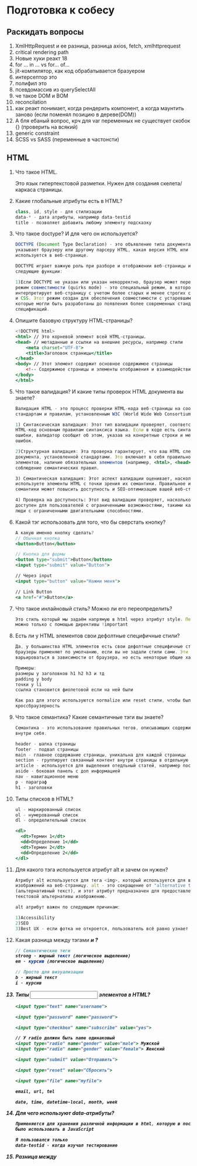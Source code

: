 # Подготовка к собесу

## Раскидать вопросы

1. XmlHttpRequest и ее разница, разница axios, fetch, xmlhttprequest
2. critical rendering path
3. Новые хуки реакт 18
4. for ... in ... vs for... of…
5. jit-компилятор, как код обрабатывается бразуером
6. интерсептор это
7. полифил это
8. псевдомассив из querySelectAll
9. че такое DOM и BOM
10. reconcilation
11. как реакт понимает, когда рендерить компонент, а когда маунтить заново (если поменял позицию в дереве(DOM))
12. А бля ебаный вопрос, крч для var переменных не существует скобок {} (проверить на всякий)
13. generic constraint
14. SCSS vs SASS (переменные в частонсти)

## HTML

1. Что такое HTML.
    
    Это язык гипертекстовой разметки. Нужен для создания скелета/каркаса страницы.
    
2. Какие глобальные атрибуты есть в HTML?
    
    ```jsx
    class, id, style - для стилизации
    data-* - дата атрибуты, например data-testid
    title - позволяет добавить любому элементу подсказку
    ```
    
3. Что такое doctype? И для чего он используется?
    
    ```jsx
    DOCTYPE (Document Type Declaration) - это объявление типа документа, которое
    указывает браузеру или другому парсеру HTML, какая версия HTML или XHTML
    используется в веб-странице.
    
    DOCTYPE играет важную роль при разборе и отображении веб-страницы и выполняет
    следующие функции:
    
    1)Если DOCTYPE не указан или указан некорректно, браузер может переключиться в
    режим совместимости (quirks mode) - это специальный режим, в котором браузер
    интерпретирует веб-страницу с учетом более старых и менее строгих стандартов HTML
    и CSS. Этот режим создан для обеспечения совместимости с устаревшими веб-сайтами,
    которые могли быть разработаны до появления более современных стандартов и
    спецификаций.
    ```
    
4. Опишите базовую структуру HTML-страницы?
    
    ```jsx
    <!DOCTYPE html>
    <html> // Это корневой элемент всей HTML-страницы.
    <head> // метаданные и ссылки на внешние ресурсы, например стили
        <meta charset="UTF-8">
        <title>Заголовок страницы</title>
    </head>
    <body> // Этот элемент содержит основное содержимое страницы
        <!-- Содержимое страницы и элементы отображения и взаимодействия -->
    </body>
    </html>
    ```
    
5. Что такое валидация? И какие типы проверок HTML документа вы знаете?
    
    ```jsx
    Валидация HTML - это процесс проверки HTML-кода веб-страницы на соответствие
    стандартам и правилам, установленным W3C (World Wide Web Consortium)
    
    1) Синтаксическая валидация: Этот тип валидации проверяет, соответствует ли ваш
    HTML-код основным правилам синтаксиса языка. Если в коде есть синтаксические
    ошибки, валидатор сообщит об этом, указав на конкретные строки и местоположения
    ошибок.
    
    2)Структурная валидация: Эта проверка гарантирует, что ваш HTML следует структуре
    документа, установленной стандартами. Это включает в себя правильное вложение
    элементов, наличие обязательных элементов (например, <html>, <head>, <body>) и
    соблюдение семантических правил.
    
    3) Семантическая валидация: Этот аспект валидации оценивает, насколько хорошо вы
    используете элементы HTML с точки зрения их семантики. Правильное использование
    семантики может повысить доступность и SEO-оптимизацию вашей веб-страницы.
    
    4) Проверка на доступность: Этот вид валидации проверяет, насколько ваш HTML-код
    доступен для пользователей с ограниченными возможностями, такими как незрячие или
    люди с ограниченными двигательными способностями.
    ```
    
6. Какой тэг использовать для того, что бы сверстать кнопку?
    
    ```jsx
    А какую именно кнопку сделать?
    // Обычная кнопка
    <button>Button</button>
    
    // Кнопка для формы
    <button type="submit">Button</button>
    <input type="submit" value="Button">
    
    // Через input
    <input type="button" value="Нажми меня">
    
    // Link Button
    <a href="#">Button</a>
    ```
    
7. Что такое инлайновый стиль? Можно ли его переопределить?
    
    ```jsx
    Это стиль который мы задаём напрямую в html через атрибут style. Переопределить его
    можно только с помощью директивы !important
    ```
    
8. Есть ли у HTML элементов свои дефолтные специфичные стили?
    
    ```jsx
    Да, у большинства HTML элементов есть свои дефолтные специфичные стили, которые
    браузеры применяют по умолчанию, если вы не задали стили сами. Эти стили могут
    варьироваться в зависимости от браузера, но есть некоторые общие характеристики.
    
    Примеры: 
    размеры у заголовков h1 h2 h3 и тд
    padding у body
    точки у li
    ссылка становится фиолетовой если на ней были
    
    Как раз для этого используются normalize или reset стили, чтобы была
    кроссбраузерность
    ```
    
9. Что такое семантика? Какие семантичные тэги вы знаете?
    
    ```jsx
    Семантика - это использование правильных тегов, описывающих содержимое контента
    внутри себя.
    
    header - шапка страницы
    footer - подвал страницы
    main - главное содержание страницы, уникальна для каждой страницы
    section - группирует связанный контент внутри страницы в отдельную секцию
    article - используется для выделения отедльный статей, например посты блога
    aside - боковая панель с доп информацией
    nav - навигационное меню
    p - параграф
    h1 - заголовки
    ```
    
10. Типы списков в HTML?
    
    ```jsx
    ul - маркированный список
    ol - нумерованный список
    dl - определительный список
    
    <dl>
      <dt>Термин 1</dt>
      <dd>Определение 1</dd>
      <dt>Термин 2</dt>
      <dd>Определение 2</dd>
    </dl>
    ```
    
11. Для какого тэга используется атрибут alt и зачем он нужен?
    
    ```jsx
    Атрибут alt используется для тега <img>, который используется для вставки
    изображений на веб-страницу. alt - это сокращение от "alternative text"
    (альтернативный текст), и этот атрибут предназначен для предоставления
    текстовой альтернативы изображению.
    
    alt атрибут важен по следующим причинам:
    
    1)Accessibility
    2)SEO
    3)Best UX - если фотка не откроется, пользователь всё равно узнает что там
    ```
    
12. Какая разница между тэгами <strong><em> и <b><i>?
    
    ```jsx
    // Семантические теги
    strong - жирный текст (логическое выделение)
    em - курсив (логическое выделение)
    
    // Просто для визуализации
    b - жирный текст
    i - курсив
    ```
    
13. Типы <input> элементов в HTML?
    
    ```jsx
    <input type="text" name="username">
    
    <input type="password" name="password">
    
    <input type="checkbox" name="subscribe" value="yes">
    
    // У radio должен быть name одинаковый
    <input type="radio" name="gender" value="male"> Мужской
    <input type="radio" name="gender" value="female"> Женский
    
    <input type="submit" value="Отправить">
    
    <input type="reset" value="Сбросить">
    
    <input type="file" name="myfile">
    
    email, url, tel
    
    date, time, datetime-local, month, week
    ```
    
14. Для чего используют data-атрибуты?
    
    ```jsx
    Применяется для хранения различной информации в html, которую в последующем можно
    было использовать в JavaScript
    
    Я пользовался только
    data-testid - когда изучал тестирование
    ```
    
15. Разница между <script>, <script async> и <script defer>?
    
    ```jsx
    script - выполняется сразу при обнаружении на страницы
    async - скрипт исполняется параллельно с чтением html
    defer - также как async но с сохранением порядка скриптов, также происходит после
    завершения загрузки html
    ```
    
    ![Untitled](%D0%9F%D0%BE%D0%B4%D0%B3%D0%BE%D1%82%D0%BE%D0%B2%D0%BA%D0%B0%20%D0%BA%20%D1%81%D0%BE%D0%B1%D0%B5%D1%81%D1%83%2093e2a86ee4e04252a445c7eb7053cb3a/Untitled.png)
    
16. Что такое мета-тэги?
    
    ```jsx
    Мета-теги (или мета-элементы) являются частью HTML-кода веб-страницы и используются
    для предоставления метаданных о документе.
    
    <meta charset="UTF-8">: Указывает кодировку символов для документа. UTF-8 -
    самая распространенная кодировка, которая поддерживает множество символов и языков.
    
    <meta name="viewport" content="width=device-width, initial-scale=1.0">:
    Определяет масштабирование и поведение страницы на мобильных устройствах.
    Этот мета-тег помогает создавать адаптивный дизайн для мобильных устройств.
    
    <meta name="description" content="Описание страницы">: Предоставляет краткое
    описание содержания страницы. Это описание может отображаться в результатах
    поиска, помогая пользователям понять, о чем страница.
    
    <meta name="keywords" content="ключевые слова">: Ранее использовался для указания
    ключевых слов, связанных с содержанием страницы. Однако поисковые системы уже не
    учитывают этот мета-тег для ранжирования страниц.
    ```
    
17. Что описывается в тэге <head>?
    
    ```jsx
    Метаданные
    Заголовок страницы
    Подключение внешних файлов
    иконка сайта
    ```
    
18. Для чего используются тэги <tr>, <th>, <td>?
    
    ```jsx
    Они используются при создании таблиц
    <table>
      <tr>
        <th>Имя</th>
        <th>Возраст</th>
      </tr>
      <tr>
        <td>Анна</td>
        <td>25</td>
      </tr>
      <tr>
        <td>Иван</td>
        <td>30</td>
      </tr>
    </table>
    
    tr - table row - строки таблицы
    th - table header cell - ячейка заголовка таблицы
    td - table data cell - обычная ячейка
    ```
    
19. Что такое svg
    
    ```jsx
    Векторная графика
    ```
    
20. Для чего нужен атрибут autocomplete?
    
    ```jsx
    Нужен для управление автозаполнения данных в полях формы.
    on - Значение по умолчанию. Браузер предоставляет предложения для автозаполнения
    off - Отключает автозаполнение
    ```
    
21. Что такое атрибут target? Какие значения он принимает?
    
    ```jsx
    Применяется к <a></a>
    _blank - ресурс должен открыться на новой вкладке
    _self - по умолчанию
    ```
    
22. Как семантически верно сверстать навигационное меню?
    
    ```jsx
    <nav>
      <ul>
        <li><a href="/">Главная</a></li>
        <li><a href="/о-нас">О нас</a></li>
        <li><a href="/контакты">Контакты</a></li>
        <!-- Добавьте другие пункты меню, если необходимо -->
      </ul>
    </nav>
    ```
    
23. Что такое <iframe>?
    
    ```jsx
    <iframe> (Inline Frame) - это элемент HTML, который используется для вставки
    другой веб-страницы или внешнего контента в текущую веб-страницу
    
    Я использовал вставку гугл карт с помощью Iframe
    ```
    
24. Для чего используются тэги <sub> и <sup>?
    
    ```jsx
    sub - нижний индекс, как в H20
    sup - верхний индекс, как в м2
    ```
    
25. Как можно скрыть элемент разметки не используя CSS и JS?
    
    ```jsx
    Добавить атрибут hidden
    ```
    
26. Как можно сгруппировать опции внутри тэга select?
    
    ```jsx
    Для группировки опций внутри элемента <select> вы можете использовать элемент
    <optgroup>
    
    <select>
      <optgroup label="Фрукты">
        <option value="apple">Яблоко</option>
        <option value="banana">Банан</option>
        <option value="orange">Апельсин</option>
      </optgroup>
      <optgroup label="Овощи">
        <option value="carrot">Морковь</option>
        <option value="lettuce">Салат</option>
        <option value="tomato">Помидор</option>
      </optgroup>
    </select>
    ```
    
27. Как можно изменить форму картинки или HTML элемента?
    
    ```jsx
    добавить отрибуты width и height тегу img
    ```
    
28. Чем отличается <article> от <section>?
    
    ```jsx
    <article> предназначен для обозначения независимого и самодостаточного
    содержимого на веб-странице. Это может быть, например, новостная статья,
    блоговая запись, комментарий, форумное сообщение
    
    <section> используется для группировки и организации смысловых блоков
    контента на веб-странице. Это помогает структурировать страницу и делать
    ее более понятной для поисковых систем и читателей.
    ```
    
29. Разница между кнопкой и ссылкой в HTML?
    
    ```jsx
    Кратко говоря, кнопка (<button>) используется для выполнения действий на текущей
    странице, а ссылка (<a>) используется для перехода на другие страницы или ресурсы.
    Каждый из них имеет свое место и назначение в веб-разработке, и их выбор зависит
    от конкретной задачи.
    ```
    
30. Почему стоит использовать семантические теги в верстке?
    
    ```jsx
    Улучшение доступности: Семантические теги предоставляют ясную структуру и смысл
    вашей веб-страницы. Это позволяет пользователям с ограниченными возможностями,
    таким как пользователи скринридеров, лучше понимать и навигировать по странице.
    Семантическая разметка делает ваш сайт более доступным для всех пользователей.
    
    Улучшение SEO: Поисковые системы, такие как Google, используют семантическую
    разметку для понимания структуры и содержания веб-страницы. Используя
    семантические теги, вы помогаете поисковым системам более точно индексировать
    ваш контент и улучшать позиции в результатах поиска.
    
    Легкость в обслуживании и разработке: Семантические теги делают код более
    читаемым и понятным для разработчиков. Они обеспечивают ясную структуру
    документа и позволяют быстрее находить и вносить изменения в код.
    ```
    

## CSS & Sass/SCSS & CSS Modules

1. Что такое CSS? И для чего он используется?
    
    ```jsx
    CSS - каскадная таблица стилей. Нужен для добавления различных стилей на HTML
    страницу.
    ```
    
2. Что такое CSS-правило?
    
    ```jsx
    CSS-правило формируется из двух основных составляющих
    
    selector - это правило по которому на html странице будет происходить выборка
    элементов для стилизации
    
    declaration - блок объявления, это структура содержащая фигурные скобки внутри
    которых описываются property(свойства) и value(значения), после чего стили будут
    применены к найденым элементам
    ```
    
3. Варианты добавление CSS стилей на страницу?
    
    ```jsx
    Существуют 4 основных способа.
    
    1) Инлайн стили
    2) использование тега style внутри head
    3) использование внешнего файла и подключения через link
    4) импорт css @import
    ```
    
4. Свойство position. Какие значения принимает и как работают
    
    ```jsx
    static - по умолчанию, статическое позиционирование
    
    relative - сдвигает элемент относительно его обычного расположения
    
    absolute - исчезает с того места где он был и позиционируется заново, остальные
    элементы позиционируются так, будто этого элемента и не было. Позиционируется от
    relative родителя
    
    fixed - крепится к экрану и находится там, даже с учётом прокрутки
    
    sticky - похож на fixed, только крепится в рамках какого-то блок
    ```
    
5. Блочная модель CSS
    
    ```jsx
    это алгоритм расчёта размеров каждого отдельного элемента на странице, которым
    браузеры пользуются при отрисовке
    В неё входит:
    content width
    content height
    padding
    border
    margin
    ```
    
6. Что такое селектор? И какие селекторы существуют?
    
    ```jsx
    Это часть CSS-правила которое сообщает браузеру какому элементу или элементам
    страницы будет применён стиль.
    
    // Простые селекторы
    .class
    #id
    p
    *
    a[href="test"] - по атрибуту
    
    // Составные селекторы
    h1, h2, span {}
    div p {}
    li > a {}
    a:hover {}
    li:first-child {}
    ```
    
7. Какие комбинаторы существуют
    
    ```jsx
    " " - пробел. Потомки любой вложенности
    > - Только дочерние компоненты.
    ~ - комбинатор соседних компонентов
    + - комбинатор непосредственно соседних элементов
    ```
    
8. Что такое специфичность селектора? Как считать вес селектора?
    
    ```jsx
    Это способ, с помощью которого браузеры определяют какие значения CSS свойств
    будут применены к элементу.
    ```
    
    ![Untitled](%D0%9F%D0%BE%D0%B4%D0%B3%D0%BE%D1%82%D0%BE%D0%B2%D0%BA%D0%B0%20%D0%BA%20%D1%81%D0%BE%D0%B1%D0%B5%D1%81%D1%83%2093e2a86ee4e04252a445c7eb7053cb3a/Untitled%201.png)
    
9. Разница между Reset.css и Normalize.css?
    
    ```jsx
    Большинство html элементов обладают дефолтными стилями. Каждый браузер применяет
    различные стили
    
    reset - Это css файл который сбрасывает все дефолтные стили
    normalize - это css файл который нормализирует стили. Делает их одинаковыми
    ```
    
10. Различия margin и padding
    
    ```jsx
    margin - внешний отступ
    padding - внутренний отступ
    ```
    
11. Разница между display: none и visibility: hidden?
    
    ```jsx
    display: none - Элемент не показывает на экране вообще и удаляется из потока
    visibility: hidden - элемент скрывается и не вырывается из основного потока и
    занимает место
    ```
    
12. Свойство display. Какие значения принимает и как работает.
    
    ```jsx
    none - элемент не показывается на экране вообще
    block - блочный элемент которые располагают один над другим вертикально, блок
    стремится расшириться на всю ширину
    inline - располагаются на одной строке, ширина и высота определяется по
    содержимому и менять ширину и высоту нельзя
    inline-block - как inline Но можно менять ширину и высоту
    flex
    grid
    ```
    
13. Разница между классом и идентификатором в CSS?
    
    ```jsx
    id - уникален на всю страницу
    class - можно задавать много раз
    ```
    
14. Что такое CSS спрайт? И для чего он используется?
    
    ```jsx
    Это картинка которая объединяет несколько изображений в одно большое.
    Обычно такое используется для набора иконок.
    
    Это сокращает количество обращений к серверу,
    ```
    

15. Что такое вендорные префиксы? И для чего они используются?

```jsx
Это приставка к CSS свойству которое обеспечивает поддержку данного свойства
браузерами в которых оно не внедрено на постоянной основе.
-webkit - Chrome, Safari
-moz - Firefox
-ms - Internet Explorer, Edge
-o - Opera
```

1. Что такое псевдоэлементы? И для чего они используются?
    
    ```jsx
    Это ключевое слово которое добавляется на селектор и позволяет стилизировать 
    определённую часть выбранного элемента.
    h2::first-letter - используется для изменения первой буквы в тексте
    h2::first-line - используется для изменения первой строки блочного текста
    h2::after - применяется для вставки нужного контента после выбранного элемента
    h2::before- применяется для вставки нужного контента до выбранного элемента
    ```
    
2. Что такое схлопывание границ (margin collapsing)?
    
    ```jsx
    Это механизм взаимодействия отступов по вертикали. Это наблюдается когда у блочных
    элементов расположенных друг под другом, отступы не суммируются, а объединяются
    между собой, в результате итоговое расстояние равняется наибольшему из margin'ов
    ```
    
3. Что такое CSS препроцессор?
    
    ```jsx
    Это инструмент, который расширяет стандартные возможности CSS с помощью новых
    синтаксических конструкций, таких как миксины, циклы, переменные, вложенность и 
    другие.
    ```
    
4. Что такое z-index?
    
    ```jsx
    Управляет вертикальным порядком расположением элементом по оси Z. Применяется на
    элементы у которых position не static
    ```
    
5. Глобальные ключевые слова в CSS?
    
    ```jsx
    initial: Это ключевое слово устанавливает свойство в его начальное значение,
    как если бы оно не имело установленного значения.
    
    inherit: Это ключевое слово наследует значение свойства от своего родительского
    элемента. Если свойство у родительского элемента имеет установленное значение,
    то элемент будет наследовать это значение.
    
    unset: Это ключевое слово объединяет в себе initial и inherit. Если свойство
    установлено у элемента, оно будет взято из его значения. Если нет, то будет
    использовано значение, унаследованное от родительского элемента.
    ```
    
6. Для чего используется ключевое слово currentColor в CSS?
    
    ```jsx
    Ключевое слово currentColor в CSS используется для установки значения свойства,
    которое зависит от текущего цвета текста элемента.
    ```
    
7. Что такое псевдоклассы
    
    ```jsx
    это ключевые слова, которые добавляются к селекторам для выбора элементов,
    которые находятся в определенных состояниях или имеют определенные характеристики
    
    hover - при наведении
    first-child - первый элемент
    last-child - последний
    ```
    
8. Как отцентровать блок по горизонтали и вертикали
    
    ```jsx
    display: flex
    justify-content: center;
    align-items: center;
    ```
    
9. Что делает box-sizing: border-box;
    
    ```jsx
    Ширина и высота будут включать в себя padding и border
    ```
    
10. Что такое inline стили и какой они имеют приоритет
    
    ```jsx
    Они имеют второй приоритет и прописываются напрямую в html через style
    Первый приоритет имеет !important
    ```
    
11. Что такое БЭМ
    
    ```jsx
    Это методология блок элемент модификатор. Она подразумевает компонентный подход
    к веб разработке. В его основе лежит принцип разделения интерфейса на независимые
    блоки. Что позволяет легко и быстро разворачивать интерфейсы  и повторно
    использовать код
    ```
    
12. vh и vw при указании размером
    
    ```jsx
    vh - 1% от высоты браузера
    vw - 1% от ширины браузера
    ```
    
13. Какое свойство в flex отвечает за перенос при переполнении
    
    ```jsx
    flex-wrap: wrap
    ```
    
14. Как увеличить размер элемента при наведении не сдвигая соседние
    
    ```jsx
    transfrom
    ```
    

31. Единицы измерения(px и другие)

1. px to rem(что-то с резиновой вёрсткой связано)

## JavaScript

1. Какие типы данных существуют в JS 
    
    ```jsx
    Есть примитивы и ссылочные типы данных.
    Примитивы: number, string, boolean, undefiend, null, Symbol, BigInt
    Ссылочные: Object
    https://learn.javascript.ru/types
    ```
    
2. В чём разница между операторами “==” и “===”
    
    ```jsx
    == - нестрогое равенство, сравнивает значение с приведением типов
    === - строгое равенство, сравнивает значение без приведения типов
    ```
    
3. Строгий режим (strict mode)?
    
    ```jsx
    Он позволяет использовать более строгий вариант JS синтаксиса.
    ```
    
4. Разница между function declaration и function expression?
    
    ```jsx
    Function declaration - обычная функция которая объявляется с помощью function
    Function Expression - созданная функция присваивается в переменную
    
    FD - создаётся интерпретитором до выполнения кода, следовательно можно вызвать до 
    объявления и это не вызовет ошибку.
    ```
    
5. Типы таймеров в JS
    
    ```jsx
    setTimeout - вызывается один раз после определённого времени
    setInterval - вызывается много раз с промежутком который мы указали
    ```
    
6. Что такое Hoisting (поднятие)?
    
    ```jsx
    Это механизм подъёма функций или переменной в глобальную или функциональную область
    видимости.
    
    console.log(a) // undefined
    var a = "hello world"
    console.log(a) // hello world
    ```
    
7. Что такое область видимости (Scope)?
    
    ```jsx
    Это место откуда мы имеем доступ к переменным или функциям. В JS есть три типа
    областей видимости.
    
    1) Глобальная - переменные и функции становятся глобальными и доступны из любого
    места в коде
    
    2) Функциональная - переменные и функции доступны только этой функции и вложенным
    функциям
    
    3) Блочная - переменные и функции доступны внутри фигурных скобках.
    ```
    
8. Разница между let, var, const
    
    ```jsx
    var, let, const
    1) var - функциональная область видимости (устаревшее)
    2) let - блочная область видимости
    3) const - блочная область видимости(нельзя переопределять), но если это объект
    или массив, то мы можем изменять
    ```
    
9. В чём разница между null и undefined
    
    ```jsx
    Оба означают пустое значение.
    null - присваиваем самостоятельно
    undefined - переменная которой не было присвоено значение. Функции которая
    ничего не возвращает и несуществующей свойства объекта.
    ```
    
10. Что обозначает this в JavaScript?
    
    ```jsx
    Это ссылка на объект, к свойствам которого можно получить доступ внутри
    вызова функции
    ```
    
11. Что такое функции высшего порядка (Higher Order Functions)?
    
    ```jsx
    Это функция которая возвращает другую функцию или же принимает другую функцию в
    качестве аргумента
    
    Пример таких функций: map, filter, reduce
    ```
    
12. Методы строк в JavaScript?
    
    ```jsx
    length - длина строки
    split
    toUpperCase
    toLowerCase
    indexOf
    replace
    trim
    ```
    
13. Методы массивов в JavaScript?
    
    ```jsx
    map
    filter
    reduce
    forEach
    reverse
    sort
    find
    findIndex
    push
    pop
    shift
    unshift
    join
    some
    every
    ```
    
14. Что такое чистая функция
    
    ```jsx
    Должно выполнятся два условия:
    
    1) В ней не должно быть побочных эффектов (видоизменение входных параметров, 
    http или dom запросы, изменение в файловой системе)
    
    2) Каждый раз она возвращает одинаковый результат, когда вызывается с тем же набором
    аргументов.
    ```
    
15. .map, .filter, .reduce, .forEach для чего нужны, особенности использования
    
    ```jsx
    .map - позволяет в массиве изменить каждое значение, при этом не изименяет исходный
    массив, а возвращает новое значение
    .filter - позволяет отфильтровать массив по определённому условию, так же не изменяет массив
    .reduce - позволяет пройтись по каждому элементу, выполнить действия и вернуть значение
    .forEach - просто пробег по массиву, ничего не возвращает и не меняет
    ```
    
16. Отличие стрелочных функций от функций объявленных через function
    
    ```jsx
    1) this - контекст, у стрелочных функций его нет, он заимствуется у родителя
    2) внутри стрелочных функций нельзя использовать arguments
    2) function declaration поднимается наверх своей области видимости
    ```
    
17. Что такое замыкание
    
    ```jsx
    Замыкание — это функция, у которой есть доступ к области видимости, сформированной
    внешней по отношению к ней функции даже после того, как эта внешняя функция
    завершила работу. Это значит, что в замыкании могут храниться переменные,
    объявленные во внешней функции и переданные ей аргументы.
    
    Когда доходит до вызова функции, создаётся контекст выполняния и лексическое
    окружение, по сути это объект который хранит список переменных и функции, и
    ссылку на родительское лексическое окружение
    
    https://habr.com/ru/companies/ruvds/articles/424967/
    ```
    
18. Что такое псевдомассив arguments?
    
    ```jsx
    Это коллекция аргументов, которая передаётся в функцию. 
    ```
    
19. Почему результат сравнения 2х объектов это false?
    
    ```jsx
    Потому что сравниваются по ссылке, а не по значению
    ```
    
20. Что такое прототипное наследование? Как создать объект без прототипа в JavaScript?
    
    ```jsx
    Прототипное наследование - это механизм наследования в языке программирования
    JavaScript, который основан на использовании прототипов объектов. В JavaScript
    каждый объект имеет свой прототип (или ссылку на другой объект), и он может
    наследовать свойства и методы от этого прототипа.
    
    Для создания объекта без прототипа в JavaScript вы можете использовать функцию
    Object.create(null).
    
    __proto__ можем задавать либо объект, либо null
    ```
    
21. Что такое шаблонные литералы и для чего они нужны
    
    в косые кавычки можно вставить выражение ${} 
    
22. Что такое set и map и для чего они нужны?
    
    ```jsx
    Map - коллекция ключ/значение как и обычный объект,
    но основное отличие в том, что Map позволяет использовать ключи любого типа
    Set - это структура данных "множество" значений без ключей (своего
    рода массив), где каждое значение может появляться только один раз(уникальны)
    ```
    
23. как определить наличие свойств в объекте
    
    ```jsx
    Первый способ: вызов функции hasOwnProperty где параметром передаётся само свойство,
    и в случае если оно в объекте есть, возвращается true - при этом не заглядывает
    в прототипы
    Второй способ: воспользоваться оператором in ("key" in obj), который тоже вернёт
    true, при этом заглядывает в прототипы
    ```
    
24. Какие способы создание объекта существуют
    1. С помощью функции
    
    ![Untitled](%D0%9F%D0%BE%D0%B4%D0%B3%D0%BE%D1%82%D0%BE%D0%B2%D0%BA%D0%B0%20%D0%BA%20%D1%81%D0%BE%D0%B1%D0%B5%D1%81%D1%83%2093e2a86ee4e04252a445c7eb7053cb3a/Untitled%202.png)
    
    b. C помощью литеральной нотации
    
    ![Untitled](%D0%9F%D0%BE%D0%B4%D0%B3%D0%BE%D1%82%D0%BE%D0%B2%D0%BA%D0%B0%20%D0%BA%20%D1%81%D0%BE%D0%B1%D0%B5%D1%81%D1%83%2093e2a86ee4e04252a445c7eb7053cb3a/Untitled%203.png)
    
    c. C помощью класса
    
    ![Untitled](%D0%9F%D0%BE%D0%B4%D0%B3%D0%BE%D1%82%D0%BE%D0%B2%D0%BA%D0%B0%20%D0%BA%20%D1%81%D0%BE%D0%B1%D0%B5%D1%81%D1%83%2093e2a86ee4e04252a445c7eb7053cb3a/Untitled%204.png)
    
25. Какие значения будут являться false значениями
    
    ```jsx
    null, undefined, NaN, 0, "", false, BigInt(0)
    ```
    
26. Разница между синхронными и асинхронными функциями
    
    ```jsx
    Синхронные функции являются блокирующими, в то время как асихнронные - нет.
    ```
    
27. Что такое AJAX?
    
    ```jsx
    это технология, которая позволяет обмениваться данными между веб-сервером и
    веб-страницей без необходимости перезагрузки всей страницы
    ```
    
28. Event Loop
    
    ```jsx
    https://www.youtube.com/watch?v=377qAu37OTE
    https://habr.com/ru/articles/681882/
    
    Event Loop - это механизм, который позволяет использовать неблокирующую модель
    ввода и вывода
    
    1) Есть стек вызовов, операции всегда попадают на вершину стека и с этой же вершины 
    они выполняются.
    2) Есть Web Api который предоставляет всякие таймауты, обработку слушателей событий,
    отправку fetch запросов3
    3) И есть очередь задач, Задачи из очереди попадают в стек только после вызова всех
    функций из стека(то есть когда стек очистится)
    4) Очередь задач делится на микротаски и макротаски
    5) Сначала выполняются все микротаски, потом происходит рендеринг, а потом одна
    макротаска (почему одна? потому что в макротаске может содержатся микротаска(например
    в setTimeout содержится Promise))
    
    Микрозадачи:
    Промисы (Promises)
    queueMicrotask() - позволяет создать микротаску явно
    MutationObserver - позволяет следить за изменениями в DOM
    
    Макрозадачи:
    setTimeout, setInterval
    Слушатели событий
    Асинхронные запросы XHR (XMLHttpRequest)
    requestAnimationFrame
    ```
    
29. Что такое Promise
    
    ```jsx
    Это специальный объект, предназначенный для работы с ассинхронным кодом и который
    содержит своё состояние. Вначале это pending, затем одно из двух fulfilled или
    rejected
    
    Для работы с результатом выполнения вычисления внутри промиса, используются методы:
    
    then - метод принимает два аргумента:
    	1)onFulfill - функция колбэк, которая будет вызвана, когда промис перейдёт в
    		состояние filfilled
    	2)onReject - функция колбэк, которая будет вызвана, когда промис перейдёт в
    		состояние rejected
    
    catch - метод принимает один аргумент:
    	1)onReject - функция колбэк, которая будет вызвана, когда промис перейдёт в
    		состояние rejected
    	*)Под капотом catch() содержит вызов then(), где первый колбэк установлен в 
    		undefined: catch(onReject) -> then(undefined, onReject)
    
    finally - метод принимает один аргумент:
    		1)onDone - функция колбэк, которая будет вызвана при завершении промиса
    		*)Под капотом finally() содержит вызов then(), где оба колбэка onDone:
    			finally(onDone) -> then(onDone, onDone)
    ```
    
30. **Разница между Promise.all(), Promise.allSettled(), Promise.any() и Promise.race()?**
    
    ```jsx
    Promise.all(): Принимает массив промисов и возвращает новый промис, который
    выполнится только тогда, когда все промисы в массиве будут выполнены успешно
    (resolved). Если хотя бы один промис из массива отклоняется (rejected), то
    возвращенный промис тоже будет отклонен. Результатом Promise.all() является
    массив результатов выполнения промисов в том же порядке, в котором они были
    переданы.
    Если в Promise.all() передать не промисы, он вернёт переданные не промисы в массив
    результатов как есть (под капотом при этом произойдёт его преобразование с помощью
    метода Promise.resolve()).
    
    Promise.allSettled(): Принимает массив промисов и возвращает новый промис, который
    будет выполнен, когда будут выполнены все переданные промисы. Результатом
    Promise.allSettled() является массив результатов выполнения промисов в том же порядке,
    в котором они были переданы.
    Если промис выполнился успешно, то на выходе получаем объект с двумя свойствами —
    status и value. status будет содержать строку 'fulfilled', а value — значение,
    которое передали при вызове resolve у промиса.
    Если промис выполнился с отказом, то на выходе получаем объект с двумя свойствами —
    status и reason. status будет содержать строку 'rejected', а reason — значение,
    которое передали при вызове reject у промиса
    
    Promise.any(): Принимает массив промисов и возвращает новый промис, который
    выполнится, когда хотя бы один промис из массива будет выполнен успешно (resolved).
    Если все промисы отклоняются (rejected), то возвращенный промис будет отклонен.
    Результатом Promise.any() является значение первого успешно выполненного промиса.
    
    Promise.race(): Принимает массив промисов и возвращает новый промис, который
    выполнится, когда первый промис из массива будет выполнен или отклонен.
    Результатом Promise.race() является значение или ошибка первого промиса, 
    который завершится.
    ```
    
31. Как использовать async/await для ассинхронных запросов
    
    ```jsx
    Это специальный синтаксис для работы с Promise.
    Функция обёрнутая в async всегда будет оборачивать результат который возвращается в 
    Promise.
    Обязательно нужно обернуть функцию в async и внутри неё пользоваться await
    ```
    
32. **Для чего используется цикл for…of?**
    
    ```jsx
    Цикл for...of в JavaScript используется для перебора элементов итерируемых
    объектов, таких как массивы, строки, коллекции Set и Map, и других объектов,
    которые поддерживают итерацию.
    ```
    
33. **В чём отличие оператора нулевого слияния (??) и оператора “ИЛИ” (||)?**
    
    ```jsx
    Оператор нулевого слияния (??) возвращает значение справа, только если значение
    слева равно null или undefined. В противном случае, оно возвращает значение слева.
    
    Оператор "ИЛИ" (||) возвращает первое истинное значение из операндов. Если
    все операнды являются ложными, то возвращает последний операнд.
    ```
    
34. Для чего нужен оператор Spread
    
    ```jsx
    Чтобы разворачивать массивы и объекты
    ```
    
35. Как избежать ссылочной зависимости при копировании объекта
    
    ```jsx
    1. Как раз использовать Spread оператор
    2. Либо использовать Object.assign({}, obj) и объект скропируется, но если внутри
    объекта есть ещё один объект, то он не скопируется, а сохранится ссылка
    3. Есть костыльный способ через JSON.parse(JSON.stringify(obj))
    4. использовать библиотеку для полного копирования, например Lodash 
    const obj2 = cloneDeep(obj)
    5. structuredClone(obj) - новый метод
    ```
    
36. Как поменять контекст функции
    
    ```jsx
    Использовать bind, apply, call
    
    bind - возвращает новуй функцию
    apply - передаём объект и аргументы в массиве
    call - передаём объект и аргументы через запяту.
    ```
    
37. Что такое тернарный оператор
    
    ```jsx
    Это как if else только записывается по другому
    const result = условие ? тогда : иначе
    ```
    
38. Что такое деструктуризация
    
    ```jsx
    Позволяет распаковать из массива или объекта кучи переменных
    const obj = {name: "Rufat", surname: "Safiullin"}
    const {name, surname} = obj
    ```
    
39. Какие способы с ассинхронным кодом вы знаете
    
    ```jsx
    1)async/await
    2)Промисы then/catch/finally
    3)callback (знаю, но не пользовался)
    ```
    
40. e.preventDefault() и e.stopPropagination() для чего нужны
    
    ```jsx
    preventDefault убирает события по умолчанию
    stopPropagination предотвращает всплытие, например есть див у которого onclick,
    и есть кнопка внутри и если кнопке сделать event.stopPropagination(), то слушатель
    div не вызовется
    ```
    
41. Как отслеживать и обрабатывать ошибки в JS
    
    ```jsx
    try catch finally
    ```
    
42. Что такое DOM Дерево
    
    ```jsx
    Это объектная модель документа. Которую браузер создаёт в памяти компьютера
    на основании Html кода полученного им от сервера. Имеет иерархическую структуру.
    ```
    
43. Типы узлов DOM-дерева?
    
    ```jsx
    Листовые — не содержат внутри себя других узлов
    Внутренние – у них есть узлы
    ```
    
44. Методы поиска элементов в DOM?
    
    ```jsx
    getElementById
    querySelectorAll
    querySelector
    ```
    
45. Виды событий в JavaScript?
    
    ```jsx
    События мыши: Включают события, связанные с перемещением мыши (например, mousemove),
    нажатием кнопок мыши (например, mousedown, mouseup, click) и скроллингом колесика
    мыши (например, wheel).
    
    События клавиатуры: Включают события, связанные с нажатием и отпусканием клавиш
    на клавиатуре (например, keydown, keyup) и вводом текста (например, input, change).
    
    События форм: Включают события, связанные с отправкой формы (например, submit),
    изменением значения элемента формы (например, input, change) и фокусировкой на
    элементах формы (например, focus, blur).
    ```
    
46. Как добавить и удалить обработчик события на DOM-элемент?
    
    ```jsx
    Через addEventListener("click", func)
    Через removeEventListener("click", func)
    ```
    
47. **Что такое распространение события (Event Propagation)?**
    
    ```jsx
    Распространение события (Event Propagation) - это механизм в JavaScript, который
    определяет порядок, в котором события передаются от родительских элементов к
    дочерним или от дочерних элементов к родительским в иерархии DOM.
    
    В DOM существуют два типа распространения события:
    
    Всплытие события (Event Bubbling): При всплытии события сначала обрабатывается
    самый вложенный элемент, на котором произошло событие, затем его родительские
    элементы по очереди до самого верхнего уровня документа (обычно document или window).
    То есть, событие "всплывает" от вложенных элементов к родительским.
    
    Погружение события (Event Capturing): При погружении события сначала обрабатывается
    самый верхний элемент в иерархии документа, а затем событие передается по очереди
    от родительских элементов до самого вложенного элемента. То есть, событие
    "погружается" от родительских элементов к вложенным.
    ```
    
48. Как получить свойство объекта
    
    ```jsx
    1)obj.name
    2)obj['surname']
    ```
    
49. **Разница между cookie, sessionStorage и localStorage**
    
    ```jsx
    cookie, sessionStorage и localStorage — это технологии для хранения данных на стороне
    клиента в браузере. Однако, у них есть различия в использовании и хранении данных.
    
    cookie — небольшой фрагмент данных, который отправляется сервером в браузер, а затем
    сохраняется в браузере клиента. Cookie могут храниться в течение определённого периода
    времени, определяемого сервером. Они используются для сохранения пользовательских
    настроек, данных авторизации и другой информации о пользователях.
    
    sessionStorage — объект, который позволяет сохранять данные в браузере на время сессии,
    т.е. пока вкладка браузера открыта. Данные сохраняются в виде пары ключ-значение, и
    они могут быть использованы для сохранения состояния приложения или другой информации,
    которая должна быть доступна только в течение сессии.
    
    localStorage — объект, который позволяет сохранять данные в браузере на неопределенный
    период времени, т.е. данные будут доступны даже после закрытия браузера и перезагрузки
    компьютера. Данные также сохраняются в виде пары ключ-значение и могут быть использованы
    для сохранения состояния приложения или другой информации, которая должна быть доступна
    в любое время.
    ```
    

41. Напишите простую функцию, чтобы проверить, является ли число целым

```jsx
function isInteger(num) {
  return num % 1 === 0;
}
```

1. **Написать код для получения текущего URL**

```jsx

const currentUrl = window.location.href;
```

## Паттерны JavaScript

1. На какие группы делятся паттерны
    
    ```jsx
    1)Структурные - определяют структуру представления классов/объектов
    2)Порождающие - паттерны отвечающие за создание объектов
    3)Поведенческие - паттерны для инкапсуляции (сокрытия) действий над объектами.
    ```
    
2. Singleton
    
    ```jsx
    Singleton - порождающий паттерн. Это паттерн гарантирует нам, что у класса будет
    один экземпляр и у него будет глобальный доступ
    
    let instance;
    let counter = 0;
    
    class Counter {
      constructor() {
        if (instance) {
          throw new Error("You can only create one instance!");
        }
        instance = this;
      }
    
      getInstance() {
        return this;
      }
    
      getCount() {
        return counter;
      }
    
      increment() {
        return ++counter;
      }
    
      decrement() {
        return --counter;
      }
    }
    
    const singletonCounter = Object.freeze(new Counter());
    export default singletonCounter;
    ```
    
3. Proxy
    
    ```jsx
    Proxy - структурный паттерн. Это паттерн по сути является прослойкой, который
    позволяет сделать что-то до или после обращения к оригинальному объекту.
    
    const person = {
      name: "John Doe",
      age: 42,
      nationality: "American"
    };
    
    const personProxy = new Proxy(person, {
      get: (obj, prop) => {
        console.log(`The value of ${prop} is ${Reflect.get(obj, prop)}`);
      },
      set: (obj, prop, value) => {
        console.log(`Changed ${prop} from ${obj[prop]} to ${value}`);
        return Reflect.set(obj, prop, value);
      }
    });
    ```
    

4.  Observer

```jsx
Observer - поведенческий паттерн. Этот паттерн по сути создаёт механизм подписки,
позволяющий одним объектам, следить за изменениями других объектов.
```

## TypeScript

1. **Что такое TypeScript?**
    
    ```jsx
    TypeScript - это язык программирования, который является надмножеством языка
    JavaScript.
    ```
    
2. **Основные компоненты TypeScript?**

```jsx
Типы данных: TypeScript предоставляет различные встроенные типы данных,
такие как number, string, boolean, object, array, tuple, enum, any, void,
null, undefined, never и другие. Они позволяют указывать типы переменных,
параметров функций и возвращаемых значений, обеспечивая статическую типизацию.

Интерфейсы: Интерфейсы в TypeScript позволяют определять пользовательские типы,
которые описывают форму объекта или класса. Они определяют набор свойств и их
типы, которые должны быть реализованы объектом или классом.

Классы: TypeScript поддерживает классы, которые позволяют объединять данные и
методы в одном объекте. Классы могут иметь свойства, конструкторы, методы,
наследование и другие концепции объектно-ориентированного программирования.

Функции: TypeScript позволяет указывать типы параметров и возвращаемого значения
функций. Он также поддерживает опциональные параметры, параметры по умолчанию,
перегрузку функций и другие возможности для работы с функциями.
```

1. Особенности TypeScript
    
    ```jsx
    Статическая типизация
    ООП
    ```
    
2. Что такое декораторы?
    
    ```jsx
    Декораторы в TypeScript - это специальные функции, которые позволяют изменять
    поведение классов, методов, свойств и параметров
    ```
    
3. Поддерживает ли TypeScript перегрузку функций?
    
    ```jsx
    Да, TypeScript поддерживает перегрузку функций. Перегрузка функций позволяет
    определить несколько вариантов функции с различными сигнатурами (типами
    параметров и возвращаемого значения). Компилятор TypeScript будет выбирать
    подходящий вариант функции на основе переданных аргументов.
    ```
    
4. Что такое интерфейсы
    
    ```jsx
    Интерфейс используются для определения контракта, которые класс или объекты должны
    реализовывать
    ```
    
5. Чем отличаются Type Alias От Interface
    
    ```jsx
    1)В type alias можно положить не только объект, а любой тип, включая interface или
    другой type alias.
    2)Интерфейс может наследоваться от типов
    3)При объявлении интерфейсов с одинаковым именем интерфейс расширяется. Если же
    объявить два type alias с одинаковым именем, будет ошибка
    4)Интерфейсы могут наследоваться друг от друга. Это можно сделать при помощи
    ключевого слова extends. При наследовании интерфейс-потомок имеет все поля
    интерфейса-родителя и те поля, которые объявлены непосредственно у него самого.
    Type alias наследоваться не могут.
    5) Type alias можно расширить пересечением типов с помощью оператора &.
    6)Кортеж можно определить только с помощью типов
    
    type Person = {
      name: string;
      age: number;
    };
    
    type Employee = Person & {
      employeeId: number;
    };
    
    const employee: Employee = {
      name: "Bob",
      age: 30,
      employeeId: 67890
    };
    ```
    
6. Что такое enum и зачем он нужен?
    
    ```jsx
    
    Enum (перечисления) в TypeScript представляют собой способ организации набора 
    связанных значений под одним именем. Они могут быть особенно полезны, когда 
    необходимо определить коллекцию констант и обеспечить типобезопасность 
    при их использовании.
    
    Преимущества использования Enum:
    1) Читаемость и удобство: Enum делает код более читаемым и понятным, 
    предоставляя набор предопределенных значений, которые легко идентифицировать и 
    использовать.
    
    2) Типобезопасность: Enum обеспечивает типобезопасность, что помогает 
    предотвратить ошибки, например, когда неправильно используется значение, 
    не принадлежащее перечислению.
    
    3) Документирование: Использование Enum может служить формой 
    самодокументирования кода, делая его более понятным для других разработчиков.
    
    4) Простота рефакторинга: При использовании Enum легче вносить изменения в код,
    поскольку значения централизованно управляются в одном месте.
    
    5)Перевод enum в массив
    ```
    
7. Что такое Generic типы
    
    ```jsx
    дженерики — это возможность создавать интерфейсы, типы, классы и функции,
    работающие не только с одним, а с несколькими типами данных
    function identity<T>(arg: T): T {
      return arg;
    }
    ```
    
8. **Разница между типами void, never и unknown? typescript**
    
    ```tsx
    Тип void в TypeScript используется для указания, что функция не возвращает
    какое-либо значение. Он обычно используется как возвращаемый тип для функций,
    которые не возвращают результат, или для переменных, которые не имеют значения.
    
    Тип never в TypeScript представляет недостижимый код или функции, которые никогда
    не завершаются или не возвращают значение. Он используется, когда функция
    генерирует исключение или имеет бесконечный цикл. Также never может быть
    результатом для функций, которые всегда выбрасывают исключение или имеют
    условие недостижимости.
    
    Тип unknown в TypeScript представляет значение, о типе которого ничего не
    известно. Он является типом безопасной замены для any, так как в отличие от
    any, значение типа unknown требует проверки типов перед его использованием.
    ```
    
9. Utility Types
    
    ```jsx
    Readonly - все свойства только для чтения
    Required - все свойства обязательные
    Partial - все свойства необязательные
    Record - создаёт тип объекта, ключами которого являются первый параметр в дженерике
    					а значениями - второй параметр дженерика
    Pick - создаёт тип объекта, выбирает нужные свойства у интерфейса
    Omit - создаёт тип объекта, удаляет ненужные свойства у интерфейса
    Exclude - создаёт тип, исключая все типы которые передаются вторым аргументом
    ```
    
10. Что такое индексаторы
    
    ```jsx
    Индексатор говорит о том, что у объекта нет конкретных названий полей. Известен лишь
    тип полей и тип значения поля. Тип полей может быть или string, или number. Нельзя
    использовать литеральные типы или их объединения (по крайней мере в interface-ах и в
    таком виде)
    interface A {
        [index: number]: boolean;
    }
    ```
    
11. Что такое Type Guards и Type Assertions
    
    ```jsx
    Type Guards - это рантайм проверка, которая гарантирует, что значение всегда
    будет определённого типа. Нужен для сужения  типа, либо если данные приходят
    со стороннего сервера и нам надо убедиться в типе.
    
    const func = (value: unknown) => {
       if (typeof value === 'string') {
          value; // string
       } else {
          value; // unknown
       }
    }
    
    Что делать с функциями? Если функция возвращает boolean, то мы можем добавить
    Type Predicate и ts поймёт какой тип. Также можно сделать с кастомным интерфейсом
    
    function is<TypeName>(variable: unknown): variable is TypeName {
        // Return boolean value
    }
    
    Type Assertions - тоже самое, что и Type Guards, только там код выкидывает ошибку,
    либо возвращает тип
    
    function assertString(value: unknown): asserts value is string {
      if(typeof value !== 'string') {
        throw new Error('value must be string')
      }
    }
    ```
    
12. keyof typeof
    
    ```jsx
    https://stackoverflow.com/questions/55377365/what-does-keyof-typeof-mean-in-typescript
    ```
    

## React

1. Что такое React?
    
    ```tsx
    React - это библиотека JavaScript для создания пользовательских интерфейсов.
    Она позволяет разработчикам создавать мощные и интерактивные веб-приложения,
    используя компонентный подход.
    
    Особенности реакта:
    1)Компонентный подход
    2)Виртуальный дом
    2)JSX
    ```
    
2. Для чего нужен атрибут key при рендере списков
    
    ```tsx
    Атрибут key используется для помощи React в эффективном обновлении элементов списка.
    Ключи должны быть уникальны.
    ```
    
3. Этапы и фазы жизненного цикла реакт компонентов
    
    ```tsx
    
    🏗 Монтирование
    Фаза рендеринга для монтирования заключается в том, что React формирует
    виртуальный DOM  и отображает его на странице. Например, отрендерился новый
    компонент и в Virtual DOM добавился объект, связанный с данным компонентом.
    
    Фаза согласования для монтирования всего приложения по сути отсутствует, т.к.
    до этого никакого Virtual DOM не существовало. Для монтирования отдельного
    реакт-элемента - он "с нуля" создается в DOM.
    
    Фаза фиксации заключается в том, что виртуальный DOM, сформированный на
    этапе рендеринга для монтирования, просто отображается в браузерном DOM.
    
    🔁 Обновление
    Фаза рендеринга для обновления заключается в том, что React пересчитывает
    виртуальный DOM и структуру, которую мы хотим отобразить в браузерном DOM.
    
    Фаза согласования заключается в том, что React сравнивает Virtual DOM с
    предыдущего этапа и только что рассчитанный.
    
    Фаза фиксации - применение точечных изменений в DOM дереве, например, для
    в случае со счетчиком изменяется строка с его значением.
    
    🗑 Демонтирование
    Демонтирование выделяют в отдельный этап, потому что часто при демонтировании
    компонентов нужно выполнить какую-то определенную логику. Обратите внимание,
    что фаза рендеринда при демонтировании отсутствует, потому что компонент
    просто пропадет и нет смысла высчитывать структуру, которая будет отображена далее.
    На этапе фиксации выполняется логика, которая должна быть выполнена
    при демонтировании компонента, например, могут быть вызваны какие-то
    функции, которые отписывают текущий компонент от событий и т.д.
    ```
    
4. react **Reconciliation**
    
    ```jsx
    У нас есть Сurrent tree, и есть Work-In-Progress tree, они сравниваются и только
    разница будет перерисована. После обновления DOM дерева нашего сайта,
    Work-In-Progress tree становится Сurrent tree.
    
    Плюсом React реализует эврестический алгоритм, который основывается на двух
    предположениях:
    1)Два элемента с разными типами произведут разные деревья
    2)Можем указать, какие элементы могут оставаться стабильными между ререндерами
    с помощью key
    ```
    
5. Что такое Fiber
    
    ```jsx
    Когда строится дерево React элементов, то для каждого элемента впервые,
    создаётся Fiber Node, как раз таки Fiber хранить пропсы, состояние,
    какие пропсы были, какие стали, что нужно сделать и тд.
    
    Fiber - это объект, у которого есть поля:
    stateNode (ссылка на ноду в доме);
    child, sibling;
    penfingProps, memoizedProps;
    memoizedState;
    
    Также есть эффекты, которую каждая Fiber нода выполняет. Эффекты это 
    по сути запросы данных, подписки, изменения в DOM
    
    Все эффекты связанны, то есть каждый эффект, знает о другом эффекте.
    По сути это список и у каждого списка есть nextEffect и мы может пойти
    к следующему эффекту и выполнять его. Все эффекты имеют приоритеты,
    и нам нужно их отсортировать, чтобы в начале выполнялись эффекты
    максимально важные для пользователя (анимации, изменить то что он видит,
    обработать ввод), уже потом данные какие-то отобразить и уже после,
    подготовить изменения которые он не видит на будущее.
    
    https://habr.com/ru/articles/786102/
    ```
    
6. Что такое React Hooks
    
    ```tsx
    React хуки (Hooks) - позволяют использовать состояние и другие React-функции в
    функциональных компонентах без необходимости создавать классовые компоненты.
    ```
    
7. useState
    
    ```jsx
    хранит стейт компонента, принимает initial value, это либо значение, либо функция
    которую реакт вызовет при mount компонента. Хук возвращает значение и функцию
    для изменения данного значения.
    
    Множественные вызовы функции изменения схлопываются в одно изменение (batching)
    нужен для того, чтобы ререндер вызывался не на каждый вызов функции, а всего лишь
    один раз
    
    Функция для изменения стейта может принимать колбэк, параметром для колбэка
    является текущее значение стейта.
    
    Для обновления массиво или объектов, нужно каждый раз создавать новое значение, а
    не изменять старое(иммутабельность)
    ```
    
8. useEffect
    
    ```jsx
    первым параметром хук принимает функцию, а вторым массив зависимостей, если
    зависимости изменяются, то effect отработает ещё раз. Также у useEffect есть
    функция возврата, которая отрабатывает при Unmount или update компонента (если есть
    зависимости)
    ```
    
9. useLayoutEffect
    
    ```jsx
    Один в один как useEffect, но срабатывает до отрисовки браузером
    ```
    
10. React.memo
    
    ```jsx
    Позволяет нам пропускать ререндеринг комонента когда его пропсы не изменяются
    ```
    
11. useCallback
    
    ```jsx
    Это хук, который позволяет нам кэшировать определение функции между ререндерами.
    
    Использовать стоит тогда, когда мы передаём функцию в мемоизированный компонент, 
    либо в зависимости useMemo, useEffect, etc.
    ```
    
12. useMemo
    
    ```jsx
    Это хук, который позволяет нам кжшировать результат вычисления между ререндерами.
    Нужно использовать, когда тяжёлые вычисления
    ```
    
13. useRef
    
    ```jsx
    Это хук. который помогает хранить ссылку на значение, которое не вызовет
    ререндер компонента.
    
    Самое частое применение для фокуса на инпуте.
    ```
    
14. useContext
    
    ```jsx
    Позволяет подписаться на контекст и получать данные в любом компоненте из этого
    контекста. Хук принимает контекст и возвращает значение контекста.
    ```
    
15. Правила (ограничения) использования хуков?
    
    ```tsx
    Хуки нельзя использовать внутри циклов и условий
    Хуки можно вызывать только из React-функций (из компонентов или других хуков)
    Хуки нужно именовать правильно: useMyHook
    Эти правило обусловлены двумя основными причинами:
    
    1. Сохранение порядка вызова хуков
    React полагается на порядок, в котором хуки вызываются,
    чтобы правильно ассоциировать состояние с соответствующим хуком.
    Каждый хук, вызываемый в компоненте, записывается в список; 
    этот список используется для сохранения состояния между рендерами. 
    Если хуки вызываются условно (например, внутри if или цикла for), 
    порядок их вызова может изменяться в зависимости от условий выполнения или
    итераций цикла. Это может привести к некорректному соответствию между хуками и
    их состоянием, вызывая ошибки в поведении компонента.
    
    2. Упрощение и предсказуемость кода
    ```
    
16. Что такое JSX
    
    ```tsx
    это расширение синтаксиса JavaScript, которое позволяет писать HTML-подобный
    код внутри JavaScript-кода. JSX используется в React для описания
    структуры пользовательского интерфейса.
    ```
    
17. **Что такое фрагмент (Fragment)? Почему фрагмент лучше, чем div?**
    
    ```tsx
    Фрагмент (Fragment) в React - это компонент, который используется для обертывания
    нескольких элементов без создания дополнительных уровней в DOM-структуре. Фрагмент
    позволяет группировать элементы вместе, не добавляя лишних элементов в DOM.
    
    Фрагменты полезны, когда вам нужно вернуть несколько элементов из компонента без
    необходимости оборачивать их в отдельный контейнер, такой как div. Использование
    фрагментов вместо div позволяет избежать создания лишних уровней в DOM-структуре,
    что может быть полезно для стилизации и улучшения производительности.
    ```
    
18. **Что такое синтетические события в React?**
    
    ```tsx
    Синтетические события (SyntheticEvent) в React - это обертка над нативными 
    браузерными событиями, которая предоставляет унифицированный интерфейс для работы
    с событиями в React-компонентах. Они предоставляют кросс-браузерную совместимость
    и абстракцию над различными типами событий
    ```
    
19. **Чем React-элемент отличается от React-компонента?**
    
    ```tsx
    React-элемент — это результат рендера React-компонента, т.е. результат вызова
    функции React.createElement().
    ```
    
20. что такое VDom
    
    ```jsx
    VDOM это копия DOM и нужно оно для того, чтобы сосредоточиться на логике взаимодействия
    с данными напрямую и не работать с DOM деревом. То есть мы можем вносить изменения в 
    копию, исходя из наших потребностей, а после этого применять эти изменения к реальному
    DOM. При этом происходит сравнение DOM дерева с его виртуальной копией. Определяется
    разница и запускается перерисовка только тех компонентов, которые были изменены.
    ```
    
21. Как отрисовать массив элементов в React
    
    ```jsx
    через .map() и обязательно нужно указывать key. Ключи помогают реакт идетифицировать
    какие элементы были изменены, добавлены или удалены.
    ```
    
22. Что будет если не указать key или он не будет уникальным?
    
    ```jsx
    1. Проблемы с производительностью
    React использует ключи для определения, когда элементы в списке изменяются, 
    добавляются или удаляются, чтобы минимизировать количество операций с DOM. 
    Если ключи отсутствуют или не уникальны, React не сможет точно идентифицировать 
    элементы, что может привести к неэффективным обновлениям и излишним перерисовкам, 
    замедляя ваше приложение.
    
    2. Некорректное поведение при обновлении состояния
    Ключи помогают React сохранять состояние между перерисовками для конкретных элементов. 
    Если ключи отсутствуют или не уникальны, состояние элементов может быть неправильно
    применено, что приведет к ошибочному или непредсказуемому поведению вашего приложения.
    Например, вводимые данные могут появиться в неправильных элементах списка.
    
    3. Проблемы с фокусом и выбором
    Аналогично проблемам с состоянием, отсутствие уникальных ключей может привести
    к неправильному управлению фокусом и выбором в вашем интерфейсе. Элементы могут
    терять фокус, или фокус может перемещаться непредсказуемо при обновлениях списка.
    
    4. Предупреждения и ошибки в консоли
    ```
    
23. Разница между контролируемыми элементами и неконтролируемыми элементами
    
    ```jsx
    Контролируемые где есть стейт и мы можем контролировать
    Неконтролируемы это где нету стейта а просто через ref
    ```
    
24. Что такое state manager
    
    ```jsx
    по сути глобальное хранилище которое можно использовать в любом компоненте
    ```
    

16. Что такое SOLID

```jsx
S - принцип единственной ответственности (каждый класс должен делать ровно одну
вещь)
O - принцип открытости-закрытости (класс должен быть открыт для расширения, но закрыт
для изменения)
Например у нас есть компонент User, и нам сказали что нужно добавить роль админа или
учителя. Тогда нужно создать какой-нибудь компонент UserProxy, который будет принимать
роль, а также три компонента User, Admin, Teacher. И внутри UserProxy мы в зависимости
от переданной роли, будем выбирать компонент, в объекте, где ключ это роль, а значение
это компонент
L - принцип подстановки Барбары Лисков
I - принцип разделения интерфейса (компоненты не должны зависеть от свойств, которые
они не используют)
D - принцип инверсии зависимостей
```

O -

![Untitled](%D0%9F%D0%BE%D0%B4%D0%B3%D0%BE%D1%82%D0%BE%D0%B2%D0%BA%D0%B0%20%D0%BA%20%D1%81%D0%BE%D0%B1%D0%B5%D1%81%D1%83%2093e2a86ee4e04252a445c7eb7053cb3a/Untitled%205.png)

1. Что такое HOC и зачем они нужны?
    
    ```jsx
    HOC - компоненты высшего порядка. Компонент высшего порядка - это компонент, который
    принимает компонент и возвращает новый компонент.
    Зачем нужны HOC:
    1) Повторное использование кода: HOC позволяют избежать дублирования логики
    в компонентах, предоставляя общую функциональность через обертку.
    2) Абстракция и изоляция: HOC могут абстрагировать сложную логику и помогать в
    управлении состояниями и взаимодействиями, не засоряя основной компонент.
    3) Инкапсуляция: HOC могут скрывать детали реализации, предоставляя 
    чистый интерфейс для взаимодействия.
    4) Манипулирование props: HOC могут добавлять, удалять или модифицировать props,
    передаваемые в оборачиваемые компоненты.
    Пример HOC:
    Допустим, у нас есть компоненты, которым нужно добавить логику загрузки данных. 
    Вместо того чтобы писать код загрузки в каждом компоненте, мы можем создать HOC,
    который добавит эту логику
    
    ```
    

## Next js

1. Чем CSR отличается от SSR
    
    ```jsx
    в CSR отрисовка всех страниц происходит в браузере
    в SSR отрисовка страниц происходит на веб сервере
    ```
    
2. Что такое Next js
    
    ```jsx
    Это фреймворк, который в основе использует React для построения SSR и SSG приложений
    ```
    
3. Как работают страницы и роутинг в Next js
    
    ```jsx
    Все страницы которые находятся в папке pages и установленное им имя будет именем
    роута, по которому они становятся доступными
    ```
    
4. Как реализовать навигацию по страницам
    
    ```jsx
    С помощью компонента Link 
    ```
    
5. Как сделать редирект
    
    ```jsx
    const router = useRouter()
    router.push('/')
    ```
    
6. Как работать с картинками
    
    ```jsx
    Импортируем компонент Image
    Нужно обязательно указать ширину и высоту
    также можно оптимизировать картинку, например пока картинка не видна, загрузить её
    блюр версию
    ```
    
7. Как добавить метаданные
    
    ```jsx
    Импортировать компонент Head
    и внутрь этого компонента можно добавить метаданные
    ```
    
8. Как получить данные с сервера
    
    ```jsx
    для осуществления ассинхронного запроса существуют функции
    1)getStaticProps
    2)getServerSideProps
    ```
    
9. Как реализовать динамический роутинг
    
    ```jsx
    Чтобы превратить обычный роут в динамический - имя страницы должно быть обёрнуто
    в квадратные скобки
    
    страница будет брать изменяющий id из пути и рендерится с необходимыми данными
    ```
    
10. Что такое api routes
    
    ```jsx
    Next js позволяет создавать свой собственный API
    ```
    

## Redux Toolkit & Redux

1. Redux 
    
    ```jsx
    Redux — это инструмент для управления состоянием данных и пользовательским интерфейсом 
    в приложениях JavaScript с большим количеством сущностей. 
    Представляет собой библиотеку JavaScript.
    ```
    
2. Redux Toolkit
    
    ```jsx
    Redux Toolkit — инструмент представляет собой набор практических решений и методов,
    предназначенных для упрощения разработки приложений с использованием Redux. 
    Разработчики данной библиотеки преследовали цель упростить типичные случаи 
    использования Redux.
    ```
    
3. Почему стоит выбирать Redux
    
    ```jsx
    Субъективные причины:
    1)Самый популярный стейт менеджер
    
    Объективные причины:
    1)Однонаправленный поток данных (из хранилища в компоненты, а не наоборот)
    2)Иммутабельность (состояние иммутабельно)
    3)Экосистема
    4)Моностор
    ```
    
4. Что такое Редьюсер в Redux?
    
    ```jsx
    Редьюсер (reducer) — это чистая функция, которая принимает предыдущее состояние и 
    экшен (state и action) и возвращает следующее состояние (новую версию предыдущего). 
    (previousState, action) => newState;
    ```
    

5. Что такое Actions

```jsx
Actions - это информация, которая отправляет данные в стор исплользуя dispatch.
Они обязательно содержат тип (type) и могут содержать дополнительные данные. 
```

1. Что такое Dispatch в Redux? 
    
    ```jsx
    dispatch — это функция Redux хранилища(store). 
    Вы вызываете store.dispatch , чтобы отправить действие. 
    Это единственный способ вызвать изменение состояния.
    Функция useDispatch выполняется синхронно!
    ```
    
2. Зачем нужна иммутабельность в Redux
    
    ```jsx
    1)Гарантия того, что данные не изменятся, следовательно у нас будет история
    изменений
    2)Возможны чистые функции, так как не меняем приходящие аргументы
    3)Redux использует для оптимизации (метод subscribe не может подписаться на какой-то
    кусочек состояния)
    ```
    
3. Что такое Immer и как он работает
    
    ```jsx
    Immer - позволяет нам писать мутабельный код, но оставить состояние иммутабельным
    
    Когда мы пытаемся сделать мутабельное обновление состояния, Immer с помощью Proxy
    перехватывает и не делаем его, но запоминает. У Immer есть функцию produce, которая
    первым аргументом получает стейт, а вторым функцию в котором мутабельное изменение
    
    const nextState = produce(state, draftState => {
    	draftState.counters.second.counter++
    })
    ```
    
4. Что такое селектор в redux и redux-toolkit?
    
    ```jsx
    селектор — это чистая функция, которая принимает глобальное состояние хранилища
    (store) в качестве аргумента и возвращает некоторую его часть. 
    
    Используя хук useSelector из библиотеки react-redux, он внутри себя сранвивает
    прошлое и текущее состояния. и определяет, делать перерендер или нет. Это возможно
    благодаря иммутабельности
    
    Правила использования селекторов:
    1)Нужно как можно меньше выбирать данные из селектора (например если доставать из
    селектора весь стейт, то тогда компонент будет перерисовываться на каждое
    изменение стейта)
    2)Желательно иметь сложность О(1), так как селекторы вызываются на каждый экшн (то
    есть очень часто)
    
    Также есть createAppSelector который позволяет кэшировать логику селекторов
    
    ```
    
5. Что такое slice?
    
    ```jsx
    В контексте Redux Toolkit, "slice" является концепцией, которая позволяет 
    упростить процесс организации логики управления состоянием в Redux. 
    Слайс представляет собой часть глобального состояния приложения и включает 
    в себя редьюсеры и действия для управления этой частью состояния.
    Функция createSlice() генерирует редьюсер и действия к нему.
    ```
    
6. Что такое Flux
    
    ```jsx
    Flux — это архитектурный подход, предложенный Facebook для создания клиентских 
    web-приложений. Он предполагает однонаправленный поток данных, что помогает 
    организовать сложные интерфейсы с динамичным контентом. 
    Redux является одной из реализаций идей Flux. 
    В контексте Redux, Flux архитектура характеризуется следующими основными принципами:
    
    1.Единое источник истины (Single Source of Truth): 
    Всё состояние приложения хранится в одном объекте-хранилище (store). 
    Это упрощает управление состоянием, его отладку и тестирование.
    
    2.Состояние только для чтения (State is read-only): 
    Единственный способ изменить состояние — это отправить действие (action), 
    объект описывающий, что должно произойти. Это гарантирует, что разные части
    приложения не могут изменять состояние напрямую и приводить систему в
    непредсказуемое состояние.
    
    3.Изменения производятся с помощью чистых функций:
     Для определения того, как действия трансформируют состояние хранилища, 
    используются редьюсеры (reducers). Редьюсер — это чистая функция, которая принимает 
    предыдущее состояние и действие, и возвращает новое состояние.
    
    Эти принципы помогают создавать масштабируемые и легко поддерживаемые приложения. 
    Redux вдохновлён Flux, но предлагает упрощенную реализацию с одним хранилищем и 
    редьюсерами, что делает его более предсказуемым и легким в изучении.
    ```
    

## Архитектура
1. GRASP

    ```jsx
   (General Responsibility Assignment Software Patterns) — шаблоны проектирования, используемые для решения общих задач по назначению обязанностей классам и объектам.
   low coupling - низкая связность (модули слабо связаны между собой, чаще всего 1-й связью)
   high cohesion - высокая дружность (сущности/компоненты связаны между собой в модуле)
   ```
    
3. Принципы Clean Architecture

    ```jsx
   Dependency Inversion - Инверсия зависимостей, разворот зависимостей, поток управления не совпадает с направлением зависимостей (например слоты)
   Фасад - Защита внутренней реализации (Публичное АПИ, инкапсуляция)
   Одностороние и/или двухсторонние архитектурные границы - Одностороняя зависимость (слои FSD)
   Принцип ацикличных зависимостей
   Принцип устойчивых зависимостей - Зависимости направленны в сторону устойчивости (способность сохранять свое состояние при внешних воздействиях)
   Принцип устойчивых абстракций (нет в FSD) - чем абстрактнее, тем устойчивее
   Кричащая архитектура - По архитектуре ясно, что где находится и что делает приложение
    ```
   
3. DDD (Domain Driven Design)

    ```jsx
   Домен - Часть бизнес логики, по сути модуль, ответственный за свой процесс
   Ubiquitous language (Единный язык) - Бэк и фронт используют одни именна для избегания недопониманий
   Bounded Context - Одна сущность может по разному  называться в разных доменах (user/client/student)
    ```
        

## Общие(но не менее важные)

1. HTTP
    
    ```jsx
    протокол предназначенный для передачи данных по сети.
    ```
    
2. Из чего состоит HTTP Запрос
    
    ```jsx
    1)строка запроса(метод, урл адрес)
    2)заголовки(описывают тело сообщений, пережают различные параметры)
    3)тело запроса(данные)
    ```
    
3. что такое restapi
    
    ```jsx
    Архитектурный подход к построению api.
    Основная идея лежит в разделение разных операций. Чаще всего это операции crud при
    обращении к одному и тому же url с помощью http методов
    ```
    

1. HTTP 1 / 1.1 / 2 / 3 (в чём разница между версиями)

2. WebSocket

1. События жизненного цикла страницы

1. Критические этапы рендеринга

1. Forced Reflow(вытекает из предыдущего вопроса и вызывает перерисовку всей страницы в  результате каких-то действий пользователя)

1. JWT токен

1. Отличие http От https → TLS → асинхронное шифрование (справа налево изучать)

1. CORS, CSP, CSRF

1. Пользовательские данные и Cookie (HTTP-only и Secure)

1. SOLID

1.
